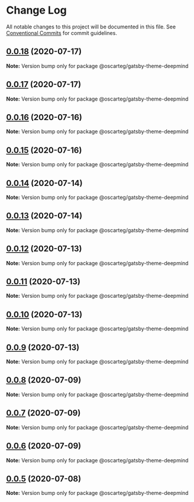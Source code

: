 # Change Log

All notable changes to this project will be documented in this file.
See [Conventional Commits](https://conventionalcommits.org) for commit guidelines.

## [0.0.18](https://github.com/oscarteg/gatsby-themes/compare/@oscarteg/gatsby-theme-deepmind@0.0.17...@oscarteg/gatsby-theme-deepmind@0.0.18) (2020-07-17)

**Note:** Version bump only for package @oscarteg/gatsby-theme-deepmind

## [0.0.17](https://github.com/oscarteg/gatsby-themes/compare/@oscarteg/gatsby-theme-deepmind@0.0.16...@oscarteg/gatsby-theme-deepmind@0.0.17) (2020-07-17)

**Note:** Version bump only for package @oscarteg/gatsby-theme-deepmind

## [0.0.16](https://github.com/oscarteg/gatsby-themes/compare/@oscarteg/gatsby-theme-deepmind@0.0.15...@oscarteg/gatsby-theme-deepmind@0.0.16) (2020-07-16)

**Note:** Version bump only for package @oscarteg/gatsby-theme-deepmind

## [0.0.15](https://github.com/oscarteg/gatsby-themes/compare/@oscarteg/gatsby-theme-deepmind@0.0.14...@oscarteg/gatsby-theme-deepmind@0.0.15) (2020-07-16)

**Note:** Version bump only for package @oscarteg/gatsby-theme-deepmind

## [0.0.14](https://github.com/oscarteg/gatsby-themes/compare/@oscarteg/gatsby-theme-deepmind@0.0.13...@oscarteg/gatsby-theme-deepmind@0.0.14) (2020-07-14)

**Note:** Version bump only for package @oscarteg/gatsby-theme-deepmind

## [0.0.13](https://github.com/oscarteg/gatsby-themes/compare/@oscarteg/gatsby-theme-deepmind@0.0.12...@oscarteg/gatsby-theme-deepmind@0.0.13) (2020-07-14)

**Note:** Version bump only for package @oscarteg/gatsby-theme-deepmind

## [0.0.12](https://github.com/oscarteg/gatsby-themes/compare/@oscarteg/gatsby-theme-deepmind@0.0.11...@oscarteg/gatsby-theme-deepmind@0.0.12) (2020-07-13)

**Note:** Version bump only for package @oscarteg/gatsby-theme-deepmind

## [0.0.11](https://github.com/oscarteg/gatsby-themes/compare/@oscarteg/gatsby-theme-deepmind@0.0.10...@oscarteg/gatsby-theme-deepmind@0.0.11) (2020-07-13)

**Note:** Version bump only for package @oscarteg/gatsby-theme-deepmind

## [0.0.10](https://github.com/oscarteg/gatsby-themes/compare/@oscarteg/gatsby-theme-deepmind@0.0.9...@oscarteg/gatsby-theme-deepmind@0.0.10) (2020-07-13)

**Note:** Version bump only for package @oscarteg/gatsby-theme-deepmind

## [0.0.9](https://github.com/oscarteg/gatsby-themes/compare/@oscarteg/gatsby-theme-deepmind@0.0.8...@oscarteg/gatsby-theme-deepmind@0.0.9) (2020-07-13)

**Note:** Version bump only for package @oscarteg/gatsby-theme-deepmind

## [0.0.8](https://github.com/oscarteg/gatsby-themes/compare/@oscarteg/gatsby-theme-deepmind@0.0.7...@oscarteg/gatsby-theme-deepmind@0.0.8) (2020-07-09)

**Note:** Version bump only for package @oscarteg/gatsby-theme-deepmind

## [0.0.7](https://github.com/oscarteg/gatsby-themes/compare/@oscarteg/gatsby-theme-deepmind@0.0.6...@oscarteg/gatsby-theme-deepmind@0.0.7) (2020-07-09)

**Note:** Version bump only for package @oscarteg/gatsby-theme-deepmind

## [0.0.6](https://github.com/oscarteg/gatsby-themes/compare/@oscarteg/gatsby-theme-deepmind@0.0.5...@oscarteg/gatsby-theme-deepmind@0.0.6) (2020-07-09)

**Note:** Version bump only for package @oscarteg/gatsby-theme-deepmind

## [0.0.5](https://github.com/oscarteg/gatsby-themes/compare/@oscarteg/gatsby-theme-deepmind@0.0.4...@oscarteg/gatsby-theme-deepmind@0.0.5) (2020-07-08)

**Note:** Version bump only for package @oscarteg/gatsby-theme-deepmind
